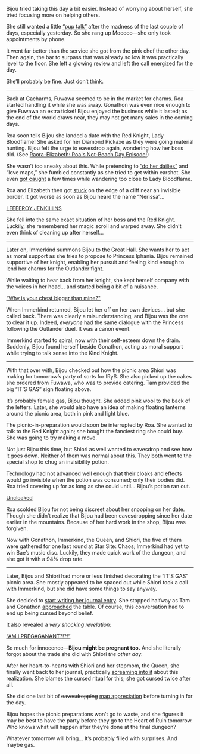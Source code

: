 Bijou tried taking this day a bit easier. Instead of worrying about herself, she tried focusing more on helping others.

She still wanted a little [“pup talk”](https://youtu.be/uMenK-yr3ss?t=420) after the madness of the last couple of days, especially yesterday. So she rang up Mococo—she only took appointments by phone.

It went far better than the service she got from the pink chef the other day. Then again, the bar to surpass that was already so low it was practically level to the floor. She left a glowing review and left the call energized for the day.

She’ll probably be fine. Just don’t think.

---

Back at Gacharms, Fuwawa seemed to be in the market for charms. Roa started handling it while she was away. Gonathon was even nice enough to give Fuwawa an extra ticket! Bijou enjoyed the business while it lasted; as the end of the world draws near, they may not get many sales in the coming days.

Roa soon tells Bijou she landed a date with the Red Knight, Lady Bloodflame! She asked for her Diamond Pickaxe as they were going material hunting. Bijou felt the urge to eavesdrop again, wondering how her boss did. (See [Raora-Elizabeth: Roa's Not-Beach Day Episode!](#edge:raora-liz))

She wasn’t too sneaky about this. While pretending to [“do her dailies”](https://youtu.be/uMenK-yr3ss?t=2122) and “love maps,” she fumbled constantly as she tried to get within earshot. She even [got caught](https://youtu.be/uMenK-yr3ss?t=2889) a few times while wandering too close to Lady Bloodflame.

Roa and Elizabeth then got [stuck](https://youtu.be/uMenK-yr3ss?t=2958) on the edge of a cliff near an invisible border. It got worse as soon as Bijou heard the name “Nerissa”...

[LEEEEROY JENKIIIIINS](#embed:https://youtu.be/uMenK-yr3ss?t=3005)

She fell into the same exact situation of her boss and the Red Knight. Luckily, she remembered her magic scroll and warped away. She didn’t even think of cleaning up after herself…

---

Later on, Immerkind summons Bijou to the Great Hall. She wants her to act as moral support as she tries to propose to Princess Iphania. Bijou remained supportive of her knight, enabling her pursuit and feeling kind enough to lend her charms for the Outlander fight.

While waiting to hear back from her knight, she kept herself company with the voices in her head… and started being a bit of a nuisance.

[“Why is your chest bigger than mine?"](#embed:https://youtu.be/uMenK-yr3ss?t=6576)

When Immerkind returned, Bijou let her off on her own devices… but she called back. There was clearly a misunderstanding, and Bijou was the one to clear it up. Indeed, _everyone_ had the same dialogue with the Princess following the Outlander duel. It was a canon event.

Immerkind started to spiral, now with their self-esteem down the drain. Suddenly, Bijou found herself beside Gonathon, acting as moral support while trying to talk sense into the Kind Knight.

---

With that over with, Bijou checked out how the picnic area Shiori was making for tomorrow’s party of sorts for IRyS. She also picked up the cakes she ordered from Fuwawa, who was to provide catering. Tam provided the big “IT’S GAS” sign floating above.

It’s probably female gas, Bijou thought. She added pink wool to the back of the letters. Later, she would also have an idea of making floating lanterns around the picnic area, both in pink and light blue.

The picnic-in-preparation would soon be interrupted by Roa. She wanted to talk to the Red Knight again; she bought the fanciest ring she could buy. She was going to try making a move.

Not just Bijou this time, but Shiori as well wanted to eavesdrop and see how it goes down. Neither of them was normal about this. They both went to the special shop to chug an invisibility potion.

Technology had not advanced well enough that their cloaks and effects would go invisible when the potion was consumed; only their bodies did. Roa tried covering up for as long as she could until… Bijou’s potion ran out.

[Uncloaked](#embed:https://youtu.be/uMenK-yr3ss?t=10983)

Roa scolded Bijou for not being discreet about her snooping on her date. Though she didn’t realize that Bijou had been eavesdropping since her date earlier in the mountains. Because of her hard work in the shop, Bijou was forgiven.

Now with Gonathon, Immerkind, the Queen, and Shiori, the five of them were gathered for one last round at Star Site: Chaos; Immerkind had yet to win Bae’s music disc. Luckily, they made quick work of the dungeon, and she got it with a 94% drop rate.

---

Later, Bijou and Shiori had more or less finished decorating the “IT’S GAS” picnic area. She mostly appeared to be spaced out while Shiori took a call with Immerkind, but she did have some things to say anyway.

She decided to [start writing her journal entry](https://youtu.be/uMenK-yr3ss?t=14570). She stopped halfway as Tam and Gonathon [approached](https://youtu.be/uMenK-yr3ss?t=15364) the table. Of course, this conversation had to end up being cursed beyond belief.

It also revealed a _very shocking revelation:_

[“AM I PREGAGANANT?!?!”](#embed:https://youtu.be/uMenK-yr3ss?t=15785)

So much for innocence—**Bijou might be pregnant too.** And she literally forgot about the trade she did with Shiori _the other day_.

After her heart-to-hearts with Shiori and her stepmom, the Queen, she finally went back to her journal, practically [screaming into it](https://youtu.be/uMenK-yr3ss?t=16625) about this realization. She blames the cursed ritual for this; she got cursed twice after all.

She did one last bit of ~~eavesdropping~~ [map appreciation](https://youtu.be/uMenK-yr3ss?t=17101) before turning in for the day.

Bijou hopes the picnic preparations won’t go to waste, and she figures it may be best to have the party before they go to the Heart of Ruin tomorrow. Who knows what will happen after they’re done at the final dungeon?

Whatever tomorrow will bring… It’s probably filled with surprises. And maybe gas.
